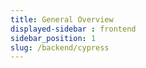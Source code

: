 ```yaml
---
title: General Overview
displayed-sidebar : frontend
sidebar_position: 1
slug: /backend/cypress
---
```


